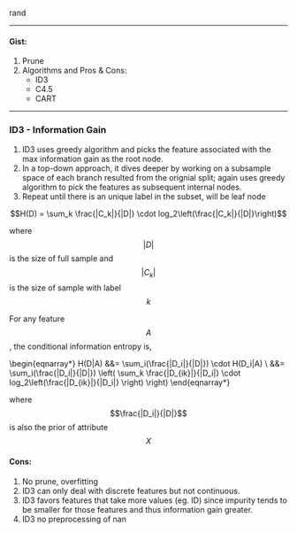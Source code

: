 
rand

______
#### Gist:
1. Prune
2. Algorithms and Pros & Cons:
    - ID3
    - C4.5
    - CART


___
### ID3 - Information Gain

1. ID3 uses greedy algorithm and picks the feature associated with the max information gain as the root node. 
2. In a top-down approach, it dives deeper by working on a subsample space of each branch resulted from the orignial split; again uses greedy algorithm to pick the features as subsequent internal nodes.
3. Repeat until there is an unique label in the subset, will be leaf node

$$H(D) = \sum_k \frac{|C_k|}{|D|} \cdot log_2\left(\frac{|C_k|}{|D|}\right)$$

where $$|D|$$ is the size of full sample 
and $$|C_k|$$ is the size of sample with label $$k$$

For any feature $$A$$, the conditional information entropy is,

\begin{eqnarray*}
H(D|A) &&= \sum_i(\frac{|D_i|}{|D|}) \cdot H(D_i|A) \\
&&= \sum_i(\frac{|D_i|}{|D|}) \left( \sum_k \frac{|D_{ik}|}{|D_i|} \cdot log_2\left(\frac{|D_{ik}|}{|D_i|} \right) \right) 
\end{eqnarray*}


where $$\frac{|D_i|}{|D|}$$ is also the prior of 
attribute $$X$$
#### Cons:
1. No prune, overfitting
2. ID3 can only deal with discrete features but not continuous.
3. ID3 favors features that take more values (eg. ID) since impurity tends to be smaller for those features and thus information gain greater.
4. ID3 no preprocessing of nan
